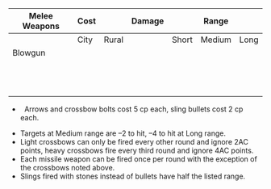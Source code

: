 | Melee Weapons | Cost |       | Damage |       | Range  |      |
| ------------- | ---- | ----- | ------ | ----- | ------ | ---- |
|               | City | Rural |        | Short | Medium | Long |
| Blowgun       |      |       |        |       |        |      |
|               |      |       |        |       |        |      |
|               |      |       |        |       |        |      |
|               |      |       |        |       |        |      |
|               |      |       |        |       |        |      |
|               |      |       |        |       |        |      |
|               |      |       |        |       |        |      |
|               |      |       |        |       |        |      |
|               |      |       |        |       |        |      |
|               |      |       |        |       |        |      |
|               |      |       |        |       |        |      |
|               |      |       |        |       |        |      |
|               |      |       |        |       |        |      |
*   Arrows and crossbow bolts cost 5 cp each, sling bullets cost 2 cp each.
- Targets at Medium range are –2 to hit, –4 to hit at Long range.
- Light crossbows can only be fired every other round and ignore 2AC points, heavy crossbows fire every third round and ignore 4AC points.
- Each missile weapon can be fired once per round with the exception of the crossbows noted above.
- Slings fired with stones instead of bullets have half the listed range.